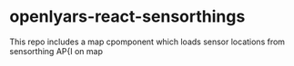 # openlyars-react-sensorthings
 This repo includes a map cpomponent which loads sensor locations from sensorthing AP{I on map
